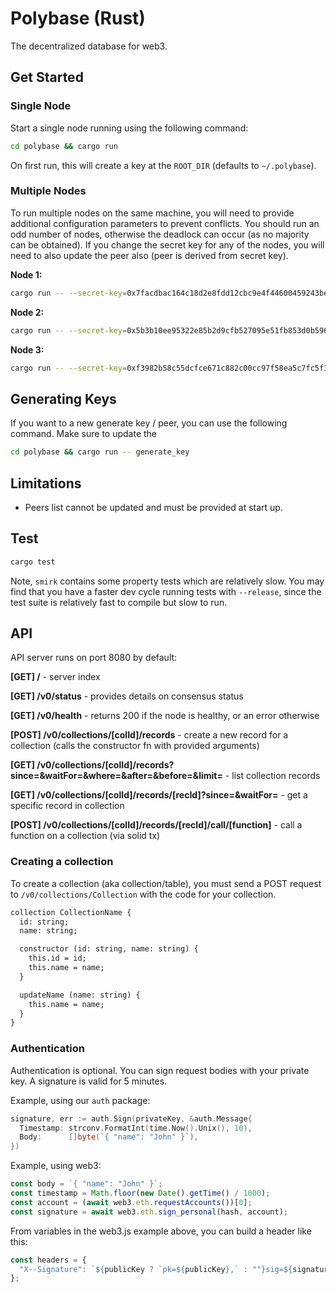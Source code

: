# Polybase (Rust)

The decentralized database for web3. 


## Get Started

### Single Node

Start a single node running using the following command:

```sh
cd polybase && cargo run
```

On first run, this will create a key at the `ROOT_DIR` (defaults to `~/.polybase`).

### Multiple Nodes

To run multiple nodes on the same machine, you will need to provide additional configuration parameters to prevent conflicts. You should 
run an odd number of nodes, otherwise the deadlock can occur (as no majority can be obtained). If you change the secret key for any of the nodes,
you will need to also update the peer also (peer is derived from secret key).

**Node 1:**

```sh
cargo run -- --secret-key=0x7facdbac164c18d2e8fdd12cbc9e4f44600459243bed1cf0398caa83f96785d5 --rpc-laddr=0.0.0.0:8081 --network-laddr=/ip4/0.0.0.0/tcp/5001 --peers=12D3KooWBbUxBUCsHfVWGWKKh4SdVuETpemY74HFi8M2HFXBC79s,12D3KooWKdxNkJd3wwLYWGFXvvr4hn8VDzfxptUVQJhM4AERANLP,12D3KooWHA54FotdKaVb8g8qs6sfAYAiUYsXbjYNRunHLn3GAebJ --dial-addr=/ip4/127.0.0.1/tcp/5001,/ip4/127.0.0.1/tcp/5002,/ip4/127.0.0.1/tcp/5003 --root-dir=~/.polybase/n1 --log-level=DEBUG
```

**Node 2:**

```sh
cargo run -- --secret-key=0x5b3b10ee95322e85b2d9cfb527095e51fb853d0b5961a321c8eb29f1cc770e09 --rpc-laddr=0.0.0.0:8082 --network-laddr=/ip4/0.0.0.0/tcp/5002 --peers=12D3KooWBbUxBUCsHfVWGWKKh4SdVuETpemY74HFi8M2HFXBC79s,12D3KooWKdxNkJd3wwLYWGFXvvr4hn8VDzfxptUVQJhM4AERANLP,12D3KooWHA54FotdKaVb8g8qs6sfAYAiUYsXbjYNRunHLn3GAebJ --dial-addr=/ip4/127.0.0.1/tcp/5001,/ip4/127.0.0.1/tcp/5002,/ip4/127.0.0.1/tcp/5003 --root-dir=~/.polybase/n2 --log-level=DEBUG
```

**Node 3:**

```sh
cargo run -- --secret-key=0xf3982b58c55dcfce671c882c00cc97f58ea5c7fc5f37f4a76e566da425d4e162 --rpc-laddr=0.0.0.0:8083 --network-laddr=/ip4/0.0.0.0/tcp/5003 --peers=12D3KooWBbUxBUCsHfVWGWKKh4SdVuETpemY74HFi8M2HFXBC79s,12D3KooWKdxNkJd3wwLYWGFXvvr4hn8VDzfxptUVQJhM4AERANLP,12D3KooWHA54FotdKaVb8g8qs6sfAYAiUYsXbjYNRunHLn3GAebJ --dial-addr=/ip4/127.0.0.1/tcp/5001,/ip4/127.0.0.1/tcp/5002,/ip4/127.0.0.1/tcp/5003 --root-dir=~/.polybase/n3 --log-level=DEBUG
```

## Generating Keys

If you want to a new generate key / peer, you can use the following command. Make sure to update the 

```sh
cd polybase && cargo run -- generate_key
```

## Limitations

 * Peers list cannot be updated and must be provided at start up.


## Test

```sh
cargo test
```

Note, `smirk` contains some property tests which are relatively slow.
You may find that you have a faster dev cycle running tests with `--release`, since the test suite is relatively fast to compile but slow to run.

## API

API server runs on port 8080 by default:

**[GET] /** - server index

**[GET] /v0/status** - provides details on consensus status

**[GET] /v0/health** - returns 200 if the node is healthy, or an error otherwise

**[POST] /v0/collections/[colId]/records** - create a new record for a collection (calls the constructor fn with provided arguments)

**[GET] /v0/collections/[colId]/records?since=&waitFor=&where=&after=&before=&limit=** - list collection records

**[GET] /v0/collections/[colId]/records/[recId]?since=&waitFor=** - get a specific record in collection

**[POST] /v0/collections/[colId]/records/[recId]/call/[function]** - call a function on a collection (via solid tx)



### Creating a collection

To create a collection (aka collection/table), you must send a POST request to `/v0/collections/Collection` with the code for your collection. 

```graphql
collection CollectionName {
  id: string;
  name: string;

  constructor (id: string, name: string) {
    this.id = id;
    this.name = name;
  }

  updateName (name: string) {
    this.name = name;
  }
}
```

### Authentication

Authentication is optional.
You can sign request bodies with your private key.
A signature is valid for 5 minutes.

Example, using our `auth` package:
```go
signature, err := auth.Sign(privateKey, &auth.Message{
  Timestamp: strconv.FormatInt(time.Now().Unix(), 10),
  Body:      []byte(`{ "name": "John" }`),
})
```

Example, using web3:
```javascript
const body = `{ "name": "John" }`;
const timestamp = Math.floor(new Date().getTime() / 1000);
const account = (await web3.eth.requestAccounts())[0];
const signature = await web3.eth.sign_personal(hash, account);
```

From variables in the web3.js example above, you can build a header like this:
```javascript
const headers = {
  "X--Signature": `${publicKey ? `pk=${publicKey},` : ""}sig=${signature},t=${timestamp},v0=1,h=eth-personal-sign`,
};
```
